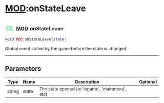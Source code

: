 # [MOD](../mod/README.md):onStateLeave

### <img src="../../.gitbook/assets/client.png" width="32" height="32" /> [MOD](../mod/README.md):onStateLeave

```lua
void MOD:onStateLeave(state)
```

Global event called by the game before the state is changed<br>

-----------------
## Parameters

| Type   | Name | Description | Optional |
| ------ | ---- | ----------- | -------: |
| string | state | The state opened (ie 'ingame', 'mainmenu', etc) |  |
